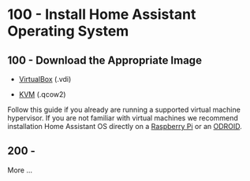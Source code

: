 # 100 - Install Home Assistant Operating System

## 100 - Download the Appropriate Image

- [VirtualBox](https://github.com/home-assistant/operating-system/releases/download/9.3/haos_ova-9.3.vdi.zip) (.vdi)

- [KVM](https://github.com/home-assistant/operating-system/releases/download/9.3/haos_ova-9.3.qcow2.xz) (.qcow2)

Follow this guide if you already are running a supported virtual machine hypervisor. If you are not familiar with virtual machines we recommend installation Home Assistant OS directly on a [Raspberry Pi](https://www.home-assistant.io/installation/raspberrypi) or an [ODROID](https://www.home-assistant.io/installation/odroid).

## 200 - 


More ...
